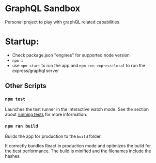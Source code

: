 # GraphQL Sandbox
Personal project to play with graphQL related capabilities.

# Startup:
- Check package.json "engines" for supported node version
- `npm i`
- use `npm start` to run the app and `npm run express:local` to run the express/graphql server

## Other Scripts

### `npm test`

Launches the test runner in the interactive watch mode. See the section about [running tests](https://facebook.github.io/create-react-app/docs/running-tests) for more information.

### `npm run build`

Builds the app for production to the `build` folder.

It correctly bundles React in production mode and optimizes the build for the best performance. The build is minified and the filenames include the hashes.